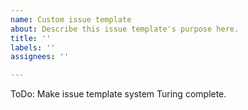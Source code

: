 ```yaml
---
name: Custom issue template
about: Describe this issue template's purpose here.
title: ''
labels: ''
assignees: ''

---
```


ToDo: Make issue template system Turing complete.
